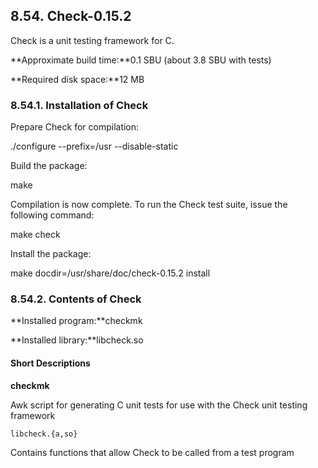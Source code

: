 ## 8.54. Check-0.15.2

Check is a unit testing framework for C.

**Approximate build time:**0.1 SBU (about 3.8 SBU with tests)

**Required disk space:**12 MB

### 8.54.1. Installation of Check

Prepare Check for compilation:

./configure --prefix=/usr --disable-static

Build the package:

make

Compilation is now complete. To run the Check test suite, issue the following command:

make check

Install the package:

make docdir=/usr/share/doc/check-0.15.2 install

### 8.54.2. Contents of Check

**Installed program:**checkmk

**Installed library:**libcheck.so

#### Short Descriptions

**checkmk**

Awk script for generating C unit tests for use with the Check unit testing framework

`libcheck.{a,so}`

Contains functions that allow Check to be called from a test program